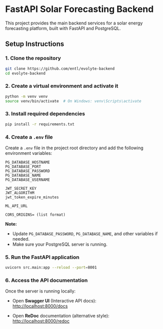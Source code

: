 
# FastAPI Solar Forecasting Backend

This project provides the main backend services for a solar energy forecasting platform, built with FastAPI and PostgreSQL.

## Setup Instructions

### 1. Clone the repository

```bash
git clone https://github.com/entl/evolyte-backend
cd evolyte-backend
```

### 2. Create a virtual environment and activate it

```bash
python -m venv venv
source venv/bin/activate  # On Windows: venv\Scripts\activate
```

### 3. Install required dependencies

```bash
pip install -r requirements.txt
```

### 4. Create a `.env` file

Create a `.env` file in the project root directory and add the following environment variables:

```env
PG_DATABASE_HOSTNAME
PG_DATABASE_PORT
PG_DATABASE_PASSWORD
PG_DATABASE_NAME
PG_DATABASE_USERNAME

JWT_SECRET_KEY
JWT_ALGORITHM
jwt_token_expire_minutes

ML_API_URL

CORS_ORIGINS= (list format)
```

**Note:**  
- Update `PG_DATABASE_PASSWORD`, `PG_DATABASE_NAME`, and other variables if needed.
- Make sure your PostgreSQL server is running.

### 5. Run the FastAPI application

```bash
uvicorn src.main:app --reload --port=8001
```

### 6. Access the API documentation

Once the server is running locally:

- Open **Swagger UI** (Interactive API docs):  
  [http://localhost:8000/docs](http://localhost:8000/docs)

- Open **ReDoc** documentation (alternative style):  
  [http://localhost:8000/redoc](http://localhost:8000/redoc)
